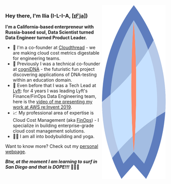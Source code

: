 <img align="right" src="https://github.com/ilia-semenov/ilia-semenov/raw/main/assets/surfboard-blue-adj.svg" width="200" height="545.1" alt="Blue surfboard" />

### Hey there, I'm Ilia (I-L-I-A, [[ɪlʲˈja]](https://en.wikipedia.org/wiki/Ilya))

**I'm a California-based enterpreneur with Russia-based soul, Data Scientist turned Data Engineer turned Product Leader.**

- 🚀 I'm a co-founder at [Cloudthread](https://cloudthread.io) - we are making cloud cost metrics digestable for engineering teams.
- 🧬 Previously I was a technical co-founder at [cogniDNA](https://cognidna.com) - the futuristic fun project discovering applications of DNA-testing within an education domain.
- 🚗 Even before that I was a Tech Lead at [Lyft](https://lyft.com): for 4 years I was leading Lyft's Finance/FinOps Data Engineering team, here is the [video of me presenting my work at AWS re:Invent 2019](https://youtu.be/ChupgIbZr5Q?t=2479).
- 📈 My professional area of expertise is Cloud Cost Management (aka [FinOps](https://www.finops.org/what-is-finops/)) - I specialize in building enterprise-grade cloud cost management solutions.
- 🧘‍♂️ I am all into bodybuilding and yoga.

Want to know more? Check out my [personal webpage](https://www.iliasemenov.com).


***Btw, at the moment I am learning to surf in San Diego and that is DOPE!!!***
🏄‍♂️🤙
